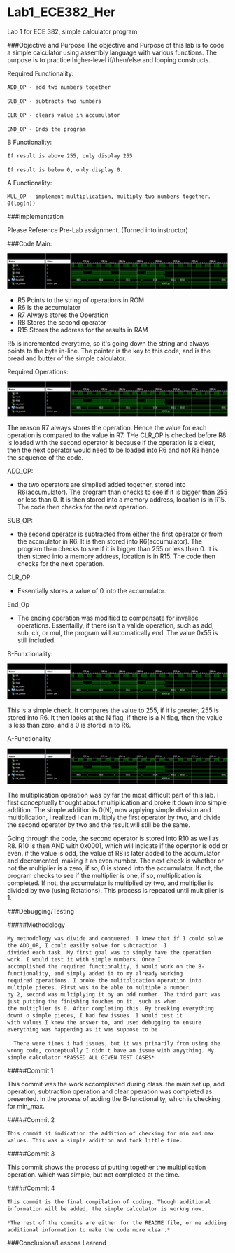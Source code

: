 Lab1_ECE382_Her
===============


Lab 1 for ECE 382, simple calculator program.

###Objective and Purpose
The objective and Purpose of this lab is to code a simple calculator using assembly language with various functions. The purpose is to practice higher-level if/then/else and looping constructs.

  Required Functionality:
  
    ADD_OP - add two numbers together
    
    SUB_OP - subtracts two numbers
    
    CLR_OP - clears value in accumulator  
    
    END_OP - Ends the program
  
  B Functionality:
  
    If result is above 255, only display 255.
    
    If result is below 0, only display 0.
  
  A Functionality:
  
    MUL_OP - implement multiplication, multiply two numbers together. 0(log(n))
  
###Implementation  

  Please Reference Pre-Lab assignment. (Turned into instructor)

###Code
Main:

![alt text](https://github.com/vipersfly23/CE3_Her/blob/master/Moore_Simulation.GIF?raw=true "simulation result")

  * R5 Points to the string of operations in ROM
  * R6 Is the accumulator
  * R7 Always stores the Operation
  * R8 Stores the second operator
  * R15 Stores the address for the results in RAM

R5 is incremented everytime, so it's going down the string and always points to the byte in-line. The pointer is the key to this code, and is the bread and butter of the simple calculator. 

Required Operations:

![alt text](https://github.com/vipersfly23/CE3_Her/blob/master/Moore_Simulation.GIF?raw=true "simulation result")

The reason R7 always stores the operation. Hence the value for each operation is compared to the value in R7. THe CLR_OP is checked before R8 is loaded with the second operator is because if the operation is a clear, then the next operator would need to be loaded into R6 and not R8 hence the sequence of the code.

ADD_OP:

- the two operators are simplied added together, stored into R6(accumulator). The program than checks to see if it is bigger than 255 or less than 0. It is then stored into a memory address, location is in R15. The code then checks for the next operation. 
 
SUB_OP:

- the second operator is subtracted from either the first operator or from the accmulator in R6. It is then stored into R6(accumulator). The program than checks to see if it is bigger than 255 or less than 0. It is then stored into a memory address, location is in R15. The code then checks for the next operation. 

CLR_OP:

- Essentially stores a value of 0 into the accumulator.

End_Op
- The ending operation was modified to compensate for invalide operations. Essentailly, if there isn't a valide operation, such as add, sub, clr, or mul, the program will automatically end. The value 0x55 is still included.

B-Funxtionality:

![alt text](https://github.com/vipersfly23/CE3_Her/blob/master/Moore_Simulation.GIF?raw=true "simulation result")

This is a simple check. It compares the value to 255, if it is greater, 255 is stored into R6. It then looks at the N flag, if there is a N flag, then the value is less than zero, and a 0 is stored in to R6.

A-Functionality

![alt text](https://github.com/vipersfly23/CE3_Her/blob/master/Moore_Simulation.GIF?raw=true "simulation result")

The multiplication operation was by far the most difficult part of this lab. I first conceptually thought about multiplication and broke it down into simple addition. The simple addition is 0(N), now applying simple division and multiplication, I realized I can multiply the first operator by two, and divide the second operator by two and the result will still be the same.

  Going through the code, the second operator is stored into R10 as well as R8. R10 is then AND with 0x0001, which will indicate if the operator is odd or even. if the value is odd, the value of R8 is later added to the accumulator and decremented, making it an even number. The next check is whether or not the multiplier is a zero, if so, 0 is stored into the accumulator. If not, the program checks to see if the multiplier is one, if so, multiplication is completed. If not, the accumulator is multiplied by two, and multiplier is divided by two (using Rotations). This process is repeated until multiplier is 1.

###Debugging/Testing

#####Methodology
  
    My methodology was divide and conquered. I knew that if I could solve the ADD_OP, I could easily solve for subtraction. I
    divided each task. My first goal was to simply have the operation work. I would test it with simple numbers. Once I
    accomplished the required functionality, i would work on the B-functionality, and simply added it to my already working
    required operations. I broke the mulitplication operation into multiple pieces. First was to be able to multiple a number
    by 2, second was multiplying it by an odd number. The third part was just putting the finishing touches on it, such as when
    the multiplier is 0. After completing this. By breaking everything downt o simple pieces, I had few issues. I would test it
    with values I knew the answer to, and used debugging to ensure everything was happening as it was suppose to be.
    
      There were times i had issues, but it was primarily from using the wrong code, conceptually I didn't have an issue with anyything. My simple calculator *PASSED ALL GIVEN TEST CASES*

#####Commit 1

  This commit was the work accomplished during class. the main set up, add operation, subtraction operation and clear operation was completed as presented. In the process of adding the B-functionality, which is checking for min_max.
  
#####Commit 2
  
    This commit it indication the addition of checking for min and max values. This was a simple addition and took little time.
    
#####Commit 3

  This commit shows the process of putting together the multiplication operation. which was simple, but not completed at the time.

#####Commit 4
  
    This commit is the final compilation of coding. Though additional information will be added, the simple calculator is workng now.
    
    *The rest of the commits are either for the README file, or me addiing additional information to make the code more clear.*


###Conclusions/Lessons Learend
